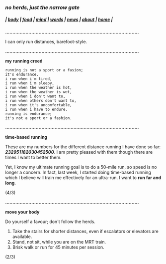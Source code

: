 ### _no herds, just the narrow gate_
##### |          [body](https://thenarrowgate.github.io/body)       |       [food](https://thenarrowgate.github.io/food)        |        [mind](https://thenarrowgate.github.io/mind)       |       [words](https://thenarrowgate.github.io/words)          |       [news](https://thenarrowgate.github.io/news)        |       [about](https://thenarrowgate.github.io/about)         |          [home](https://thenarrowgate.github.io/)          |

**............................................................................................**

I can only run distances, barefoot-style.

**............................................................................................**

**my running creed**
```
running is not a sport or a fasion;
it's endurance.
i run when i'm tired,
i run when i'm sleepy,
i run when the weather is hot,
i run when the weather is wet,
i run when i don't want to,
i run when others don't want to,
i run when it's uncomfortable,
i run when i have to endure.
running is endurance;
it's not a sport or a fashion.
```
**............................................................................................**

**time-based running**

These are my numbers for the different distance running I have done so far: **_232951182030452500_**. I am pretty pleased with them though there are times I want to better them.

Yet, I know my ultimate running goal is to do a 50-mile run, so speed is no longer a concern. In fact, last week, I started doing time-based running which I believe will train me effectively for an ultra-run. I want to **run far and long**.

(4/3)

**............................................................................................**

**move your body**

Do yourself a favour; don't follow the herds.

1. Take the stairs for shorter distances, even if escalators or elevators are available.
2. Stand, not sit, while you are on the MRT train.
3. Brisk walk or run for 45 minutes per session.

(2/3)

